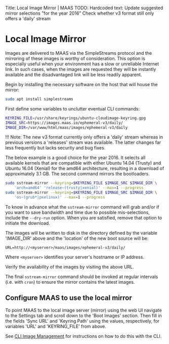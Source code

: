 Title: Local Image Mirror | MAAS
TODO:  Hardcoded text: Update suggested mirror selections "for the year 2016"
       Check whether v3 format still only offers a 'daily' stream


# Local Image Mirror

Images are delivered to MAAS via the SimpleStreams protocol and the mirroring
of these images is worthy of consideration. This option is especially useful
when your environment has a slow or unreliable Internet link. In such cases,
when the images are requested they will be instantly available and the
disadvantaged link will be less readily apparent.

Begin by installing the necessary software on the host that will house the
mirror:

```bash
sudo apt install simplestreams
```

First define some variables to unclutter eventual CLI commands:

```bash
KEYRING_FILE=/usr/share/keyrings/ubuntu-cloudimage-keyring.gpg
IMAGE_SRC=https://images.maas.io/ephemeral-v3/daily/
IMAGE_DIR=/var/www/html/maas/images/ephemeral-v3/daily
```

!!! Note: The new v3 format currently only offers a 'daily' stream whereas in
previous versions a 'releases' stream was available. The latter changes far
less frequently but lacks security and bug fixes.

The below example is a good choice for the year 2016. It selects all available
kernels that are compatible with either Ubuntu 14.04 (Trusty) and Ubuntu 16.04
(Xenial) for the amd64 architecture, resulting in a download of approximately
3.1 GB. The second command mirrors the bootloaders.

```bash
sudo sstream-mirror --keyring=$KEYRING_FILE $IMAGE_SRC $IMAGE_DIR \
	'arch=amd64' 'release~(trusty|xenial)' --max=1 --progress
sudo sstream-mirror --keyring=$KEYRING_FILE $IMAGE_SRC $IMAGE_DIR \
	'os~(grub*|pxelinux)' --max=1 --progress
```

To know in advance what the `sstream-mirror` command will grab and/or if you
want to save bandwidth and time due to possible mis-selections, include the
`--dry-run` option. When you are satisfied, remove that option to initiate the
download.

The images will be written to disk in the directory defined by the variable
'IMAGE_DIR' above and the 'location' of the new boot source will be:

`URL=http://<myserver>/maas/images/ephemeral-v3/daily/`

Where `<myserver>` identifies your server's hostname or IP address.

Verify the availability of the images by visiting the above URL.

The final `sstream-mirror` command should be invoked at regular intervals (i.e.
with `cron`) to ensure the mirror contains the latest images.


## Configure MAAS to use the local mirror

To point MAAS to the local image server (mirror) using the web UI navigate to
the Settings tab and scroll down to the 'Boot Images' section. Then fill in the
fields 'Sync URL' and 'Keyring Path' using the values, respectively, for
variables 'URL' and 'KEYRING_FILE' from above.

See [CLI Image Management](manage-cli-images.md#add-an-image-source) for
instructions on how to do this with the CLI.
